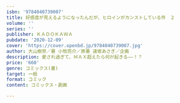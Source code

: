 ```yaml
---
isbn: '9784040739007'
title: 好感度が見えるようになったんだが、ヒロインがカンストしている件　２
volume: ''
series: ''
publisher: ＫＡＤＯＫＡＷＡ
pubdate: '2020-12-09'
cover: 'https://cover.openbd.jp/9784040739007.jpg'
author: 大山樹奈／著 小牧亮介／原著 遠坂あさぎ／企画
description: 愛され過ぎて、ＭＡＸ超えたら何が起きる――！？
price: '660'
genre: コミックス(書)
target: 一般
format: コミック
content: コミックス・劇画

---
```

